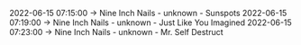 2022-06-15 07:15:00 -> Nine Inch Nails - unknown - Sunspots
2022-06-15 07:19:00 -> Nine Inch Nails - unknown - Just Like You Imagined
2022-06-15 07:23:00 -> Nine Inch Nails - unknown - Mr. Self Destruct
